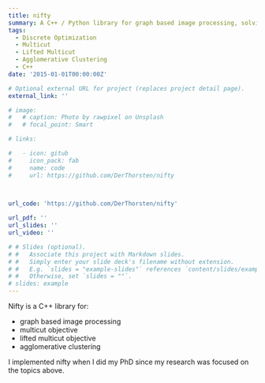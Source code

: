 ```yaml
---
title: nifty
summary: A C++ / Python library for graph based image processing, solving the multicut and lifted multicut objective, and agglomerative clustering.
tags:
  - Discrete Optimization
  - Multicut
  - Lifted Multicut
  - Agglomerative Clustering
  - C++
date: '2015-01-01T00:00:00Z'

# Optional external URL for project (replaces project detail page).
external_link: ''

# image:
#   # caption: Photo by rawpixel on Unsplash
#   # focal_point: Smart

# links:

#   - icon: gitub
#     icon_pack: fab
#     name: code
#     url: https://github.com/DerThorsten/nifty

  

url_code: 'https://github.com/DerThorsten/nifty'

url_pdf: ''
url_slides: ''
url_video: ''

# # Slides (optional).
# #   Associate this project with Markdown slides.
# #   Simply enter your slide deck's filename without extension.
# #   E.g. `slides = "example-slides"` references `content/slides/example-slides.md`.
# #   Otherwise, set `slides = ""`.
# slides: example
---
```


Nifty is a C++ library for:
 * graph based image processing
 * multicut objective
 * lifted multicut objective
 * agglomerative clustering

I implemented nifty when I did my PhD since my research was focused on the topics above.